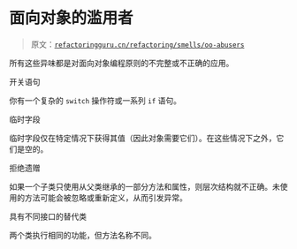 # 面向对象的滥用者

> 原文：[`refactoringguru.cn/refactoring/smells/oo-abusers`](https://refactoringguru.cn/refactoring/smells/oo-abusers)

所有这些异味都是对面向对象编程原则的不完整或不正确的应用。

开关语句

你有一个复杂的 `switch` 操作符或一系列 `if` 语句。

临时字段

临时字段仅在特定情况下获得其值（因此对象需要它们）。在这些情况下之外，它们是空的。

拒绝遗赠

如果一个子类只使用从父类继承的一部分方法和属性，则层次结构就不正确。未使用的方法可能会被忽略或重新定义，从而引发异常。

具有不同接口的替代类

两个类执行相同的功能，但方法名称不同。
